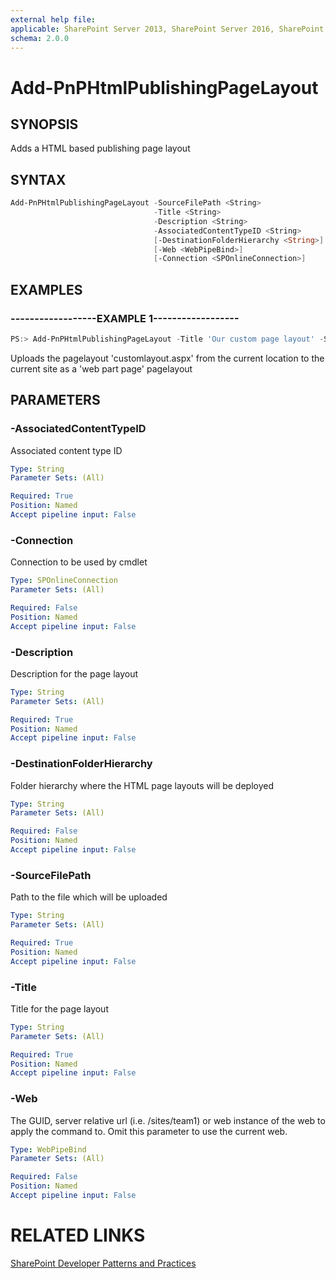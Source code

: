 ```yaml
---
external help file:
applicable: SharePoint Server 2013, SharePoint Server 2016, SharePoint Online
schema: 2.0.0
---
```

# Add-PnPHtmlPublishingPageLayout

## SYNOPSIS
Adds a HTML based publishing page layout

## SYNTAX 

```powershell
Add-PnPHtmlPublishingPageLayout -SourceFilePath <String>
                                -Title <String>
                                -Description <String>
                                -AssociatedContentTypeID <String>
                                [-DestinationFolderHierarchy <String>]
                                [-Web <WebPipeBind>]
                                [-Connection <SPOnlineConnection>]
```

## EXAMPLES

### ------------------EXAMPLE 1------------------
```powershell
PS:> Add-PnPHtmlPublishingPageLayout -Title 'Our custom page layout' -SourceFilePath 'customlayout.aspx' -Description 'A custom page layout' -AssociatedContentTypeID 0x01010901
```

Uploads the pagelayout 'customlayout.aspx' from the current location to the current site as a 'web part page' pagelayout

## PARAMETERS

### -AssociatedContentTypeID
Associated content type ID

```yaml
Type: String
Parameter Sets: (All)

Required: True
Position: Named
Accept pipeline input: False
```

### -Connection
Connection to be used by cmdlet

```yaml
Type: SPOnlineConnection
Parameter Sets: (All)

Required: False
Position: Named
Accept pipeline input: False
```

### -Description
Description for the page layout

```yaml
Type: String
Parameter Sets: (All)

Required: True
Position: Named
Accept pipeline input: False
```

### -DestinationFolderHierarchy
Folder hierarchy where the HTML page layouts will be deployed

```yaml
Type: String
Parameter Sets: (All)

Required: False
Position: Named
Accept pipeline input: False
```

### -SourceFilePath
Path to the file which will be uploaded

```yaml
Type: String
Parameter Sets: (All)

Required: True
Position: Named
Accept pipeline input: False
```

### -Title
Title for the page layout

```yaml
Type: String
Parameter Sets: (All)

Required: True
Position: Named
Accept pipeline input: False
```

### -Web
The GUID, server relative url (i.e. /sites/team1) or web instance of the web to apply the command to. Omit this parameter to use the current web.

```yaml
Type: WebPipeBind
Parameter Sets: (All)

Required: False
Position: Named
Accept pipeline input: False
```

# RELATED LINKS

[SharePoint Developer Patterns and Practices](http://aka.ms/sppnp)